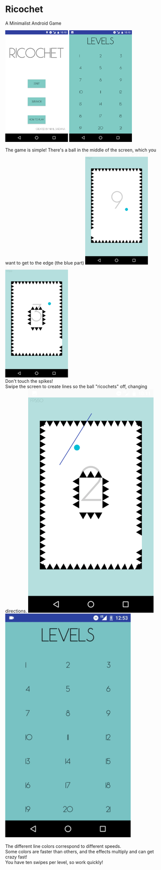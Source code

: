# Ricochet
A Minimalist Android Game

<img src="screenshots/home.png" width="200">
<img src="screenshots/levels.png" width="200">

The game is simple! There's a ball in the middle of the screen, which you want to get to the edge (the blue part)
<img src="screenshots/level1.png" width="200">
<img src="screenshots/ball.png" width="200"></br>
Don't touch the spikes!</br>
Swipe the screen to create lines so the ball "ricochets" off, changing directions.
<img src="screenshots/ballandstick.png" width="400">
<img src="screenshots/gameplay.gif" width="400"></br></br>
The different line colors correspond to different speeds.</br>
Some colors are faster than others, and the effects multiply and can get crazy fast!</br>
You have ten swipes per level, so work quickly!
